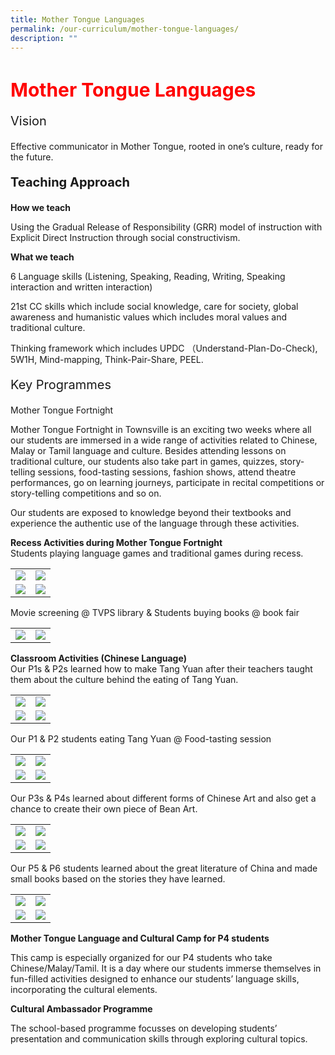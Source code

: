 ```yaml
---
title: Mother Tongue Languages
permalink: /our-curriculum/mother-tongue-languages/
description: ""
---
```

<h1 style="color:red;font-size:30px">Mother Tongue Languages</h1>

<p style="font-size:20px">Vision</p>Effective communicator in Mother Tongue, rooted in one’s culture, ready for the future.

<p style="font-size:20px"><strong>Teaching Approach</strong></p>

<strong>How we teach</strong>

Using the Gradual Release of Responsibility (GRR) model of instruction with Explicit Direct Instruction through social constructivism.&nbsp;

**What we teach**

6 Language skills (Listening, Speaking, Reading, Writing, Speaking interaction and written interaction)

21st CC skills which include social knowledge, care for society, global awareness and humanistic values which includes moral values and traditional culture.&nbsp;

Thinking framework which includes UPDC （Understand-Plan-Do-Check), 5W1H, Mind-mapping, Think-Pair-Share, PEEL.

<p style="font-size:20px">Key Programmes</p>Mother Tongue Fortnight

Mother Tongue Fortnight in Townsville is an exciting two weeks where all our students are immersed in a wide range of activities related to Chinese, Malay or Tamil language and culture. Besides attending lessons on traditional culture, our students also take part in games, quizzes, story-telling sessions, food-tasting sessions, fashion shows, attend theatre performances, go on learning journeys, participate in recital competitions or story-telling competitions and so on.&nbsp;

Our students are exposed to knowledge beyond their textbooks and experience the authentic use of the language through these activities.

**Recess Activities during Mother Tongue Fortnight**<br>
Students playing language games and traditional games during recess.
<table>
<tbody>
	<tr>
		<td><img src="/images/Mother%20Tongue%20Language/mothertongue1.jpg"></td>
		<td><img src="/images/Mother%20Tongue%20Language/mothertongue3.jpg"></td>
	</tr>
		<tr>
		<td><img src="/images/Mother%20Tongue%20Language/mothertongue2.jpg"></td>
		<td><img src="/images/Mother%20Tongue%20Language/mothertongue5.jpg"></td>
	</tr>
</tbody>
</table>
Movie screening @ TVPS library  &amp; Students buying books @ book fair
<table>
<tbody>
	<tr>
		<td><img src="/images/Mother%20Tongue%20Language/mothertongue7.jpg"></td>
		<td><img src="/images/Mother%20Tongue%20Language/mothertongue9.jpg"></td>
	</tr>
</tbody>
</table>

**Classroom Activities (Chinese Language)**<br>
Our P1s &amp; P2s learned how to make Tang Yuan after their teachers taught them about the culture behind the eating of Tang Yuan.
<table>
<tbody>
	<tr>
		<td><img src="/images/Mother%20Tongue%20Language/mothertongue10.jpg"></td>
		<td><img src="/images/Mother%20Tongue%20Language/mmothertongue11.jpg"></td>
	</tr>
		<tr>
		<td><img src="/images/Mother%20Tongue%20Language/mothertongue15.jpg"></td>
		<td><img src="/images/Mother%20Tongue%20Language/mothertongue13.jpg"></td>
	</tr>
</tbody>
</table>

Our P1 &amp; P2 students eating Tang Yuan @ Food-tasting session
<table>
<tbody>
	<tr>
		<td><img src="/images/Mother%20Tongue%20Language/mothertongue12.jpg"></td>
		<td><img src="/images/Mother%20Tongue%20Language/mothertongue14.jpg"></td>
	</tr>
		<tr>
		<td><img src="/images/Mother%20Tongue%20Language/mothertongue16.jpg"></td>
		<td><img src="/images/Mother%20Tongue%20Language/mothertongue19.jpg"></td>
	</tr>
</tbody>
</table>

Our P3s &amp; P4s learned about different forms of Chinese Art and also get a chance to create their own piece of Bean Art.
<table>
<tbody>
	<tr>
		<td><img src="/images/Mother%20Tongue%20Language/mothertongue18.jpg"></td>
		<td><img src="/images/Mother%20Tongue%20Language/mothertongue17.jpg"></td>
	</tr>
		<tr>
		<td><img src="/images/Mother%20Tongue%20Language/mothertongue50.jpg"></td>
		<td><img src="/images/Mother%20Tongue%20Language/mothertongue20.jpg"></td>
	</tr>
</tbody>
</table>

Our P5 &amp; P6 students learned about the great literature of China and made small books based on the stories they have learned.
<table>
<tbody>
	<tr>
		<td><img src="/images/Mother%20Tongue%20Language/mothertongue23.jpg"></td>
		<td><img src="/images/Mother%20Tongue%20Language/mothertongue21.jpg"></td>
	</tr>
		<tr>
		<td><img src="/images/Mother%20Tongue%20Language/mothertongue22.jpg"></td>
		<td><img src="/images/Mother%20Tongue%20Language/mothertongue24.jpg"></td>
	</tr>
</tbody>
</table>


**Mother Tongue Language and Cultural Camp for P4 students**

This camp is especially organized for our P4 students who take Chinese/Malay/Tamil. It is a day where our students immerse themselves in fun-filled activities designed to enhance our students’ language skills, incorporating the cultural elements.

**Cultural Ambassador Programme**

The school-based programme focusses on developing students’ presentation and communication skills through exploring cultural topics.